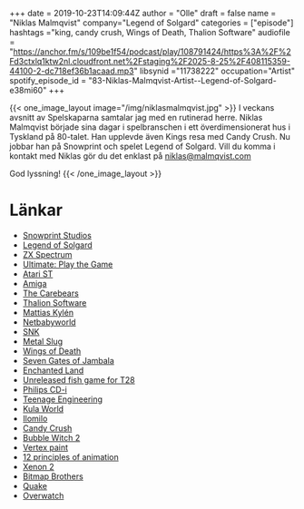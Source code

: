 +++
date = 2019-10-23T14:09:44Z
author = "Olle"
draft = false
name = "Niklas Malmqvist"
company="Legend of Solgard"
categories = ["episode"]
hashtags ="king, candy crush, Wings of Death, Thalion Software"
audiofile = "https://anchor.fm/s/109be1f54/podcast/play/108791424/https%3A%2F%2Fd3ctxlq1ktw2nl.cloudfront.net%2Fstaging%2F2025-8-25%2F408115359-44100-2-dc718ef36b1acaad.mp3"
libsynid ="11738222"
occupation="Artist"
spotify_episode_id = "83-Niklas-Malmqvist-Artist--Legend-of-Solgard-e38mi60"
+++ 

{{< one_image_layout image="/img/niklasmalmqvist.jpg" >}}
I veckans avsnitt av Spelskaparna samtalar jag med en rutinerad herre. Niklas Malmqvist började sina dagar i spelbranschen i ett överdimensionerat hus i Tyskland på 80-talet. Han upplevde även Kings resa med Candy Crush. Nu jobbar han på Snowprint och spelet Legend of Solgard. Vill du komma i kontakt med Niklas gör du det enklast på niklas@malmqvist.com

God lyssning!
{{< /one_image_layout >}}

# Länkar
* [Snowprint Studios](https://www.snowprintstudios.com/)
* [Legend of Solgard](https://www.youtube.com/channel/UC2WSV1xUpVjosQiX_kT4sxA)
* [ZX Spectrum](https://en.wikipedia.org/wiki/ZX_Spectrum)
* [Ultimate: Play the Game](https://www.youtube.com/watch?v=5ekkiftETwY)
* [Atari ST](https://en.wikipedia.org/wiki/Atari_ST)
* [Amiga](https://en.wikipedia.org/wiki/Amiga)
* [The Carebears](https://demozoo.org/groups/2050/)
* [Thalion Software](https://en.wikipedia.org/wiki/Thalion_Software)
* [Mattias Kylén](http://spelskaparna.com/episode/52/)
* [Netbabyworld](https://en.wikipedia.org/wiki/Netbabyworld)
* [SNK](https://en.wikipedia.org/wiki/SNK)
* [Metal Slug](https://www.youtube.com/watch?v=JCBzUXvy7sI )
* [Wings of Death](https://www.youtube.com/watch?v=RL9l2Z7sh2g)
* [Seven Gates of Jambala](https://www.youtube.com/watch?v=8GCPSoEfmdU)
* [Enchanted Land](https://www.youtube.com/watch?v=6zRggZ5QT4o)
* [Unreleased fish game for T28](/fish.html)
* [Philips CD-i](https://en.wikipedia.org/wiki/Philips_CD-i)
* [Teenage Engineering](https://teenage.engineering/)
* [Kula World](https://www.youtube.com/watch?v=Xcfc5ZU_ojo)
* [Ilomilo](https://www.youtube.com/watch?v=wpXWyWj2p04&t=641s)
* [Candy Crush](https://en.wikipedia.org/wiki/Candy_Crush_Saga)
* [Bubble Witch 2](https://king.com/game/bubblewitch2)
* [Vertex paint](https://en.wikipedia.org/wiki/Vertex_painting)
* [12 principles of animation](https://en.wikipedia.org/wiki/Twelve_basic_principles_of_animation)
* [Xenon 2](https://www.youtube.com/watch?v=v9nD9DQwd80)
* [Bitmap Brothers](https://en.wikipedia.org/wiki/The_Bitmap_Brothers)
* [Quake](https://www.youtube.com/watch?v=EbCHIYXBts0)
* [Overwatch](https://www.youtube.com/watch?v=dushZybUYnM)
